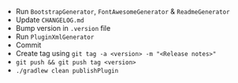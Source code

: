 - Run `BootstrapGenerator`, `FontAwesomeGenerator` & `ReadmeGenerator`
- Update `CHANGELOG.md`
- Bump version in `.version` file
- Run `PluginXmlGenerator`
- Commit
- Create tag using `git tag -a <version> -m "<Release notes>"`
- `git push && git push tag <version>`
- `./gradlew clean publishPlugin`
